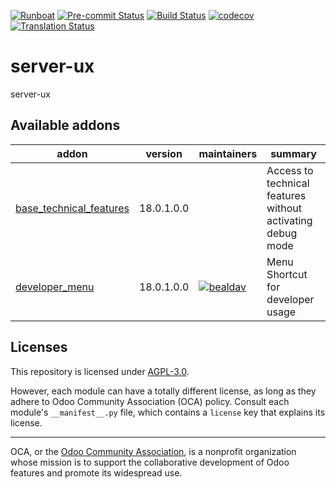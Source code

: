 
[![Runboat](https://img.shields.io/badge/runboat-Try%20me-875A7B.png)](https://runboat.odoo-community.org/builds?repo=OCA/server-ux&target_branch=18.0)
[![Pre-commit Status](https://github.com/OCA/server-ux/actions/workflows/pre-commit.yml/badge.svg?branch=18.0)](https://github.com/OCA/server-ux/actions/workflows/pre-commit.yml?query=branch%3A18.0)
[![Build Status](https://github.com/OCA/server-ux/actions/workflows/test.yml/badge.svg?branch=18.0)](https://github.com/OCA/server-ux/actions/workflows/test.yml?query=branch%3A18.0)
[![codecov](https://codecov.io/gh/OCA/server-ux/branch/18.0/graph/badge.svg)](https://codecov.io/gh/OCA/server-ux)
[![Translation Status](https://translation.odoo-community.org/widgets/server-ux-18-0/-/svg-badge.svg)](https://translation.odoo-community.org/engage/server-ux-18-0/?utm_source=widget)

<!-- /!\ do not modify above this line -->

# server-ux

server-ux

<!-- /!\ do not modify below this line -->

<!-- prettier-ignore-start -->

[//]: # (addons)

Available addons
----------------
addon | version | maintainers | summary
--- | --- | --- | ---
[base_technical_features](base_technical_features/) | 18.0.1.0.0 |  | Access to technical features without activating debug mode
[developer_menu](developer_menu/) | 18.0.1.0.0 | [![bealdav](https://github.com/bealdav.png?size=30px)](https://github.com/bealdav) | Menu Shortcut for developer usage

[//]: # (end addons)

<!-- prettier-ignore-end -->

## Licenses

This repository is licensed under [AGPL-3.0](LICENSE).

However, each module can have a totally different license, as long as they adhere to Odoo Community Association (OCA)
policy. Consult each module's `__manifest__.py` file, which contains a `license` key
that explains its license.

----
OCA, or the [Odoo Community Association](http://odoo-community.org/), is a nonprofit
organization whose mission is to support the collaborative development of Odoo features
and promote its widespread use.
